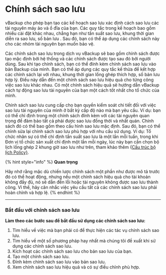 # Chính sách sao lưu

vBackup cho phép bạn tạo các kế hoạch sao lưu xác định cách sao lưu các tài nguyên máy ảo và ổ đĩa của bạn. Các quy tắc trong kế hoạch bao gồm nhiều cài đặt khác nhau, chẳng hạn như tần suất sao lưu, khung thời gian diễn ra sao lưu, số bản lưu . Sau đó, bạn có thể áp dụng các chính sách này cho các nhóm tài nguyên bạn muốn bảo vệ.

Các chính sách sao lưu trong dịch vụ vBackup sẽ bao gồm chính sách được tạo mặc định bởi hệ thống và các chính sách được tạo sau đó bởi người dùng. Sau khi tạo chính sách, bạn có thể đính kèm chính sách sao lưu vào bản Backup của mình. Bạn có thể áp dụng các quy tắc kế thừa để kết hợp các chính sách lại với nhau, khung thời gian lồng ghép thích hợp, số bản lưu hợp lý. Điều này dẫn đến một chính sách sao lưu hiệu quả cho từng công việc sao lưu khác nhau. Có một chính sách hiệu quả sẽ hướng dẫn vBackup cách tự động sao lưu tài nguyên của bạn một cách tốt nhất cho tổ chức của mình.

Chính sách sao lưu cung cấp cho bạn quyền kiểm soát chi tiết đối với việc sao lưu tài nguyên của mình ở bất kỳ cấp độ nào mà bạn yêu cầu. Ví dụ: bạn có thể chỉ định trong một chính sách đính kèm với các tài nguyên quan trọng để đảm bảo tất cả phải được sao lưu đồng thời và nhất quán. Chính sách đó có thể bao gồm theo cấu hình sao lưu mặc định. Sau đó, bạn có thể chỉnh sửa lại chính sách sao lưu phù hợp với nhu cầu sử dụng. Ví dụ: Tổ chức nhân sự có thể chỉ định tần suất sao lưu là một lần mỗi tuần, trong khi Đơn vị tổ chức sản xuất chỉ định một lần mỗi ngày, lúc này bạn cần chọn bộ lịch lồng ghép 2 khung giờ sao lưu như trên, tham khảo thêm {[Cấu trúc bộ lịch Policy}](https://docs.vngcloud.vn/pages/viewpage.action?pageId=49649826).

{% hint style="info" %}
**Quan trọng**

Hãy nhớ rằng mặc dù chiến lược chính sách một phần như được mô tả trước đó có thể hoạt động, nhưng nếu một chính sách hiệu quả cho tài khoản không đầy đủ, nó sẽ dẫn đến lỗi hoặc tài nguyên không được sao lưu thành công. Vì thế, hãy cân nhắc việc yêu cầu tất cả các chính sách sao lưu phải hoàn chỉnh và hợp lệ.
{% endhint %}

***

### **Bắt đầu với chính sách sao lưu** <a href="#chinhsachsaoluu-batdauvoichinhsachsaoluu" id="chinhsachsaoluu-batdauvoichinhsachsaoluu"></a>

**Làm theo các bước sau để bắt đầu sử dụng các chính sách sao lưu:**

1. Tìm hiểu về việc mà bạn phải có để thực hiện các tác vụ chính sách sao lưu.
2. Tìm hiểu về một số phương pháp hay nhất mà chúng tôi đề xuất khi sử dụng các chính sách sao lưu.
3. Kích hoạt các chính sách sao lưu cho bản sao lưu của bạn.
4. Tạo một chính sách sao lưu.
5. Đính kèm chính sách sao lưu vào bản sao lưu.
6. Xem chính sách sao lưu hiệu quả và có sự điều chỉnh phù hợp.
